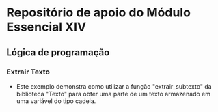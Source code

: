 # Repositório de apoio do Módulo Essencial XIV

## Lógica de programação

### Extrair Texto

- Este exemplo demonstra como utilizar a função "extrair_subtexto" da biblioteca "Texto" para obter uma parte de um texto armazenado em uma variável do tipo cadeia.
